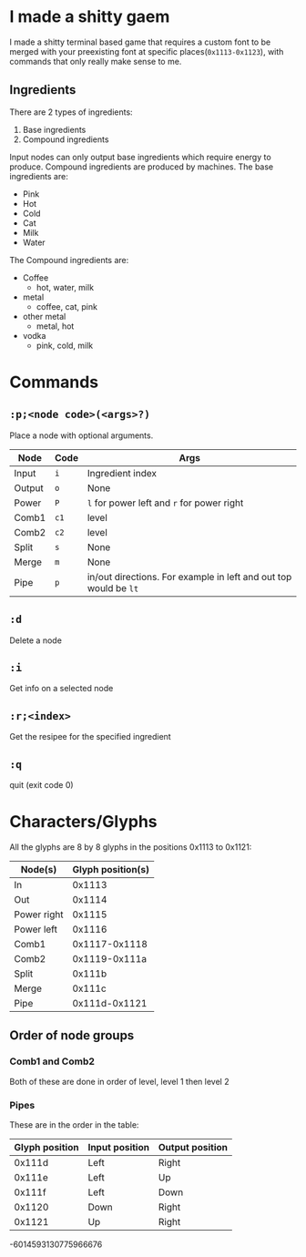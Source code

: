 # I made a shitty gaem

I made a shitty terminal based game that requires a custom font to be merged with your preexisting font at specific places(`0x1113-0x1123`), with commands that only really make sense to me.

## Ingredients

There are 2 types of ingredients:
1. Base ingredients
2. Compound ingredients

Input nodes can only output base ingredients which require energy to produce. Compound ingredients are produced by machines. The base ingredients are:

- Pink
- Hot
- Cold
- Cat
- Milk
- Water

The Compound ingredients are:

- Coffee
  - hot, water, milk
- metal
  - coffee, cat, pink
- other metal
  - metal, hot
- vodka
  - pink, cold, milk


# Commands
## `:p;<node code>(<args>?)`
Place a node with optional arguments.

| Node | Code | Args |
|---|---|---|
| Input | `i` | Ingredient index |
| Output | `o` | None |
| Power | `P` | `l` for power left and `r` for power right |
| Comb1 | `c1` | level |
| Comb2 | `c2` | level |
| Split | `s` | None |
| Merge | `m` | None |
| Pipe | `p` | in/out directions. For example in left and out top would be `lt` |

## `:d`
Delete a node

## `:i`
Get info on a selected node

## `:r;<index>`
Get the resipee for the specified ingredient

## `:q`
quit (exit code 0)

# Characters/Glyphs

All the glyphs are 8 by 8 glyphs in the positions 0x1113 to 0x1121:

| Node(s) | Glyph position(s) |
|---|---|
| In | 0x1113 |
| Out | 0x1114 |
| Power right | 0x1115 |
| Power left | 0x1116 |
| Comb1 | 0x1117-0x1118 |
| Comb2 | 0x1119-0x111a |
| Split | 0x111b |
| Merge | 0x111c |
| Pipe | 0x111d-0x1121 |

## Order of node groups
### Comb1 and Comb2
Both of these are done in order of level, level 1 then level 2

### Pipes
These are in the order in the table:

| Glyph position | Input position | Output position |
|---|---|---|
| 0x111d | Left | Right |
| 0x111e | Left | Up |
| 0x111f | Left | Down |
| 0x1120 | Down | Right |
| 0x1121 | Up | Right |

-6014593130775966676
